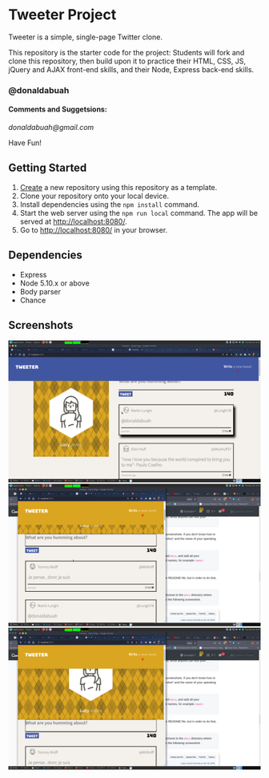 # Tweeter Project

Tweeter is a simple, single-page Twitter clone.

This repository is the starter code for the project: Students will fork and clone this repository, then build upon it to practice their HTML, CSS, JS, jQuery and AJAX front-end skills, and their Node, Express back-end skills.
### @donaldabuah 
#### Comments and Suggetsions:
_donaldabuah@gmail.com_

Have Fun!
## Getting Started

1. [Create](https://docs.github.com/en/repositories/creating-and-managing-repositories/creating-a-repository-from-a-template) a new repository using this repository as a template.
2. Clone your repository onto your local device.
3. Install dependencies using the `npm install` command.
3. Start the web server using the `npm run local` command. The app will be served at <http://localhost:8080/>.
4. Go to <http://localhost:8080/> in your browser.

## Dependencies

- Express
- Node 5.10.x or above
- Body parser
- Chance


## Screenshots
!["Screenshots of home page"](https://github.com/simplyDonald/tweeter/blob/master/docs/tweeter_snap1.png)
!["Screenshots of tweets"](https://github.com/simplyDonald/tweeter/blob/master/docs/tweeter-snap2.png)
!["View of mobile responsive home page"](https://github.com/simplyDonald/tweeter/blob/master/docs/tweeter-snap3.png)
